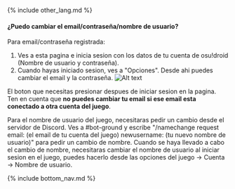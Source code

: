 {% include other_lang.md %}

#### ¿Puedo cambiar el email/contraseña/nombre de usuario?

Para email/contraseña registrada: 

1. Ves a esta pagina e inicia sesion con los datos de tu cuenta de osu!droid (Nombre de usuario y contraseña).
2. Cuando hayas iniciado sesion, ves a "Opciones". Desde ahi puedes cambiar el email y la contraseña.
![Alt text](image.png "Este es el boton que tienes que presionar para ver las opciones para cambiar el email y la contraseña")

El boton que necesitas presionar despues de iniciar sesion en la pagina.
Ten en cuenta que **no puedes cambiar tu email si ese email esta conectado a otra cuenta del juego**.

Para el nombre de usuario del juego, necesitaras pedir un cambio desde el servidor de Discord. Ves a #bot-ground y escribe "/namechange request email: (el email de tu cuenta del juego) newusername: (tu nuevo nombre de usuario)" para pedir un cambio de nombre.
 Cuando se haya llevado a cabo el cambio de nombre, necesitaras cambiar el nombre de usuario al iniciar sesion en el juego, puedes hacerlo desde las opciones del juego -> Cuenta -> Nombre de usuario.

<!-- Don't touch this part thank you -->
{% include bottom_nav.md %}